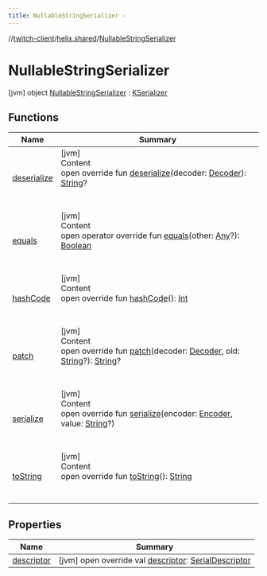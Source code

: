 ```yaml
---
title: NullableStringSerializer -
---
```

//[twitch-client](../../index.md)/[helix.shared](../index.md)/[NullableStringSerializer](index.md)



# NullableStringSerializer  
 [jvm] object [NullableStringSerializer](index.md) : [KSerializer]()   


## Functions  
  
|  Name|  Summary| 
|---|---|
| [deserialize](deserialize.md)| [jvm]  <br>Content  <br>open override fun [deserialize](deserialize.md)(decoder: [Decoder]()): [String](https://kotlinlang.org/api/latest/jvm/stdlib/kotlin/-string/index.html)?  <br><br><br>
| [equals](https://kotlinlang.org/api/latest/jvm/stdlib/kotlin/-any/equals.html)| [jvm]  <br>Content  <br>open operator override fun [equals](https://kotlinlang.org/api/latest/jvm/stdlib/kotlin/-any/equals.html)(other: [Any](https://kotlinlang.org/api/latest/jvm/stdlib/kotlin/-any/index.html)?): [Boolean](https://kotlinlang.org/api/latest/jvm/stdlib/kotlin/-boolean/index.html)  <br><br><br>
| [hashCode](https://kotlinlang.org/api/latest/jvm/stdlib/kotlin/-any/hash-code.html)| [jvm]  <br>Content  <br>open override fun [hashCode](https://kotlinlang.org/api/latest/jvm/stdlib/kotlin/-any/hash-code.html)(): [Int](https://kotlinlang.org/api/latest/jvm/stdlib/kotlin/-int/index.html)  <br><br><br>
| [patch]()| [jvm]  <br>Content  <br>open override fun [patch]()(decoder: [Decoder](), old: [String](https://kotlinlang.org/api/latest/jvm/stdlib/kotlin/-string/index.html)?): [String](https://kotlinlang.org/api/latest/jvm/stdlib/kotlin/-string/index.html)?  <br><br><br>
| [serialize](serialize.md)| [jvm]  <br>Content  <br>open override fun [serialize](serialize.md)(encoder: [Encoder](), value: [String](https://kotlinlang.org/api/latest/jvm/stdlib/kotlin/-string/index.html)?)  <br><br><br>
| [toString](https://kotlinlang.org/api/latest/jvm/stdlib/kotlin/-any/to-string.html)| [jvm]  <br>Content  <br>open override fun [toString](https://kotlinlang.org/api/latest/jvm/stdlib/kotlin/-any/to-string.html)(): [String](https://kotlinlang.org/api/latest/jvm/stdlib/kotlin/-string/index.html)  <br><br><br>


## Properties  
  
|  Name|  Summary| 
|---|---|
| [descriptor](index.md#helix.shared/NullableStringSerializer/descriptor/#/PointingToDeclaration/)|  [jvm] open override val [descriptor](index.md#helix.shared/NullableStringSerializer/descriptor/#/PointingToDeclaration/): [SerialDescriptor]()   <br>

